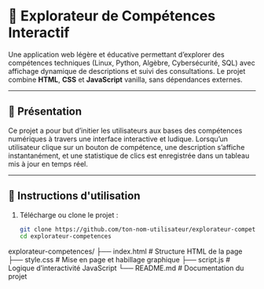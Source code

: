 # 🧠 Explorateur de Compétences Interactif

Une application web légère et éducative permettant d’explorer des compétences techniques (Linux, Python, Algèbre, Cybersécurité, SQL) avec affichage dynamique de descriptions et suivi des consultations. Le projet combine **HTML**, **CSS** et **JavaScript** vanilla, sans dépendances externes.

---

## 🌟 Présentation

Ce projet a pour but d’initier les utilisateurs aux bases des compétences numériques à travers une interface interactive et ludique. Lorsqu’un utilisateur clique sur un bouton de compétence, une description s’affiche instantanément, et une statistique de clics est enregistrée dans un tableau mis à jour en temps réel.

---

## 🚀 Instructions d'utilisation

1. Télécharge ou clone le projet :
   ```bash
   git clone https://github.com/ton-nom-utilisateur/explorateur-competences.git
   cd explorateur-competences
   
explorateur-competences/
├── index.html       # Structure HTML de la page
├── style.css        # Mise en page et habillage graphique
├── script.js        # Logique d’interactivité JavaScript
└── README.md        # Documentation du projet   

